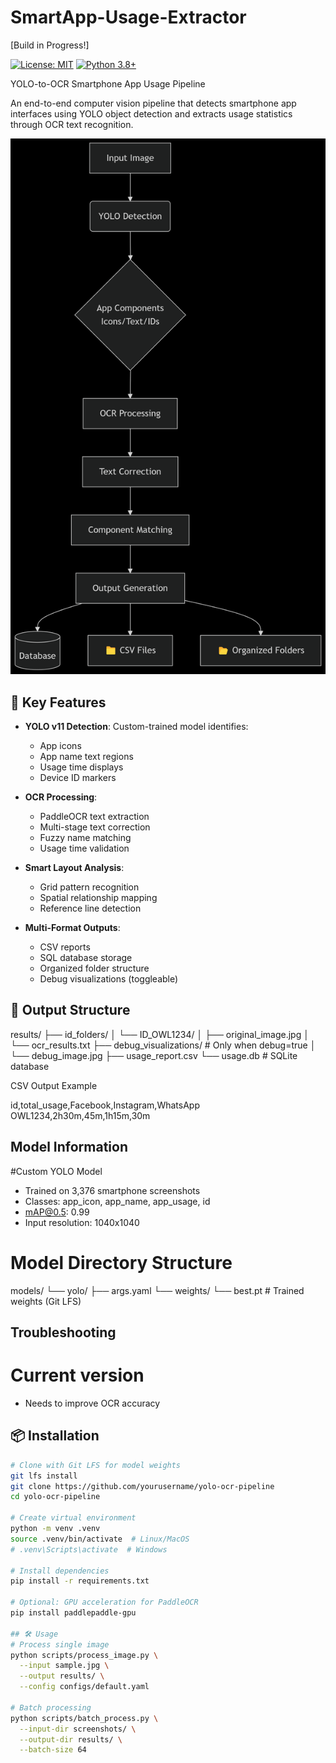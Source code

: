 # SmartApp-Usage-Extractor

[Build in Progress!]

[![License: MIT](https://img.shields.io/badge/License-MIT-yellow.svg)](https://opensource.org/licenses/MIT)
[![Python 3.8+](https://img.shields.io/badge/python-3.8+-blue.svg)](https://www.python.org/downloads/)

YOLO-to-OCR Smartphone App Usage Pipeline

An end-to-end computer vision pipeline that detects smartphone app interfaces using YOLO object detection and extracts usage statistics through OCR text recognition.

![Pipeline Visualization](docs/pipeline_diagram.png)

## 🚀 Key Features

- **YOLO v11 Detection**: Custom-trained model identifies:
  - App icons
  - App name text regions
  - Usage time displays
  - Device ID markers
  
- **OCR Processing**:
  - PaddleOCR text extraction
  - Multi-stage text correction
  - Fuzzy name matching
  - Usage time validation

- **Smart Layout Analysis**:
  - Grid pattern recognition
  - Spatial relationship mapping
  - Reference line detection

- **Multi-Format Outputs**:
  - CSV reports
  - SQL database storage
  - Organized folder structure
  - Debug visualizations (toggleable)

## 📂 Output Structure
results/
├── id_folders/
│   └── ID_OWL1234/
│       ├── original_image.jpg
│       └── ocr_results.txt
├── debug_visualizations/  # Only when debug=true
│   └── debug_image.jpg
├── usage_report.csv
└── usage.db               # SQLite database

CSV Output Example

id,total_usage,Facebook,Instagram,WhatsApp
OWL1234,2h30m,45m,1h15m,30m

## Model Information
#Custom YOLO Model

- Trained on 3,376 smartphone screenshots
- Classes: app_icon, app_name, app_usage, id
- mAP@0.5: 0.99
- Input resolution: 1040x1040
  
# Model Directory Structure
models/
└── yolo/
    ├── args.yaml
    └── weights/
        └── best.pt      # Trained weights (Git LFS)

## Troubleshooting
# Current version
- Needs to improve OCR accuracy

## 📦 Installation

```bash
# Clone with Git LFS for model weights
git lfs install
git clone https://github.com/yourusername/yolo-ocr-pipeline
cd yolo-ocr-pipeline

# Create virtual environment
python -m venv .venv
source .venv/bin/activate  # Linux/MacOS
# .venv\Scripts\activate  # Windows

# Install dependencies
pip install -r requirements.txt

# Optional: GPU acceleration for PaddleOCR
pip install paddlepaddle-gpu

## 🛠️ Usage
# Process single image
python scripts/process_image.py \
  --input sample.jpg \
  --output results/ \
  --config configs/default.yaml

# Batch processing
python scripts/batch_process.py \
  --input-dir screenshots/ \
  --output-dir results/ \
  --batch-size 64

